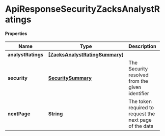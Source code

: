 # ApiResponseSecurityZacksAnalystRatings

#### Properties
Name | Type | Description | Notes
------------ | ------------- | ------------- | -------------
**analystRatings** | [**[ZacksAnalystRatingSummary]**](ZacksAnalystRatingSummary.md) |  | [optional] 
**security** | [**SecuritySummary**](SecuritySummary.md) | The Security resolved from the given identifier | [optional] 
**nextPage** | **String** | The token required to request the next page of the data | [optional] 




